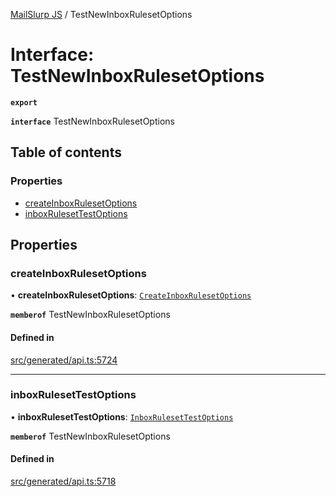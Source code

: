 [MailSlurp JS](../README.md) / TestNewInboxRulesetOptions

# Interface: TestNewInboxRulesetOptions

**`export`**

**`interface`** TestNewInboxRulesetOptions

## Table of contents

### Properties

- [createInboxRulesetOptions](TestNewInboxRulesetOptions.md#createinboxrulesetoptions)
- [inboxRulesetTestOptions](TestNewInboxRulesetOptions.md#inboxrulesettestoptions)

## Properties

### createInboxRulesetOptions

• **createInboxRulesetOptions**: [`CreateInboxRulesetOptions`](CreateInboxRulesetOptions.md)

**`memberof`** TestNewInboxRulesetOptions

#### Defined in

[src/generated/api.ts:5724](https://github.com/mailslurp/mailslurp-client/blob/004c609/src/generated/api.ts#L5724)

___

### inboxRulesetTestOptions

• **inboxRulesetTestOptions**: [`InboxRulesetTestOptions`](InboxRulesetTestOptions.md)

**`memberof`** TestNewInboxRulesetOptions

#### Defined in

[src/generated/api.ts:5718](https://github.com/mailslurp/mailslurp-client/blob/004c609/src/generated/api.ts#L5718)
